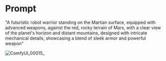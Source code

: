 # Prompt

"A futuristic robot warrior standing on the Martian surface, equipped with advanced weapons, against the red, rocky terrain of Mars, with a clear view of the planet's 
horizon and distant mountains, designed with intricate mechanical details, showcasing a blend of sleek armor and powerful weapon"

![ComfyUI_00015_](https://github.com/user-attachments/assets/dc39c255-c528-48bb-8813-7c5d94fba120)
